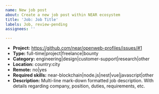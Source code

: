 ```yaml
---
name: New job post
about: Create a new job post within NEAR ecosystem
title: 'Job: Job Title'
labels: Job, review-pending
assignees: ''

---
```


- __Project:__ https://github.com/near/openweb-profiles/issues/#1
- __Type:__ full-time|project|freelance|bounty
- __Category:__ engineering|design|customer-support|research|other
- __Location:__ country:city
- __Remote:__ no|yes
- __Required skills:__ near-blockchain|node.js|nest|vue|javascript|other
- __Description:__ Multi-line mark-down formatted job description.
With details regarding company, position, duties, requirements, etc.
